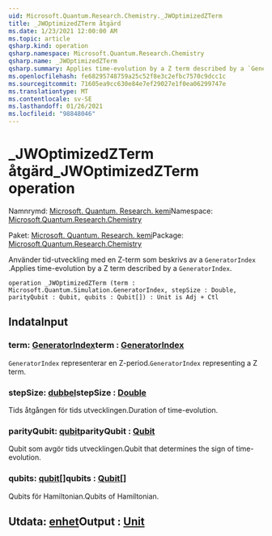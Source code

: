 ```yaml
---
uid: Microsoft.Quantum.Research.Chemistry._JWOptimizedZTerm
title: _JWOptimizedZTerm åtgärd
ms.date: 1/23/2021 12:00:00 AM
ms.topic: article
qsharp.kind: operation
qsharp.namespace: Microsoft.Quantum.Research.Chemistry
qsharp.name: _JWOptimizedZTerm
qsharp.summary: Applies time-evolution by a Z term described by a `GeneratorIndex`.
ms.openlocfilehash: fe68295748759a25c52f8e3c2efbc7570c9dcc1c
ms.sourcegitcommit: 71605ea9cc630e84e7ef29027e1f0ea06299747e
ms.translationtype: MT
ms.contentlocale: sv-SE
ms.lasthandoff: 01/26/2021
ms.locfileid: "98848046"
---
```

# <a name="_jwoptimizedzterm-operation"></a><span data-ttu-id="c1373-102">_JWOptimizedZTerm åtgärd</span><span class="sxs-lookup"><span data-stu-id="c1373-102">_JWOptimizedZTerm operation</span></span>

<span data-ttu-id="c1373-103">Namnrymd: [Microsoft. Quantum. Research. kemi](xref:Microsoft.Quantum.Research.Chemistry)</span><span class="sxs-lookup"><span data-stu-id="c1373-103">Namespace: [Microsoft.Quantum.Research.Chemistry](xref:Microsoft.Quantum.Research.Chemistry)</span></span>

<span data-ttu-id="c1373-104">Paket: [Microsoft. Quantum. Research. kemi](https://nuget.org/packages/Microsoft.Quantum.Research.Chemistry)</span><span class="sxs-lookup"><span data-stu-id="c1373-104">Package: [Microsoft.Quantum.Research.Chemistry](https://nuget.org/packages/Microsoft.Quantum.Research.Chemistry)</span></span>


<span data-ttu-id="c1373-105">Använder tid-utveckling med en Z-term som beskrivs av a `GeneratorIndex` .</span><span class="sxs-lookup"><span data-stu-id="c1373-105">Applies time-evolution by a Z term described by a `GeneratorIndex`.</span></span>

```qsharp
operation _JWOptimizedZTerm (term : Microsoft.Quantum.Simulation.GeneratorIndex, stepSize : Double, parityQubit : Qubit, qubits : Qubit[]) : Unit is Adj + Ctl
```


## <a name="input"></a><span data-ttu-id="c1373-106">Indata</span><span class="sxs-lookup"><span data-stu-id="c1373-106">Input</span></span>

### <a name="term--generatorindex"></a><span data-ttu-id="c1373-107">term: [GeneratorIndex](xref:Microsoft.Quantum.Simulation.GeneratorIndex)</span><span class="sxs-lookup"><span data-stu-id="c1373-107">term : [GeneratorIndex](xref:Microsoft.Quantum.Simulation.GeneratorIndex)</span></span>

<span data-ttu-id="c1373-108">`GeneratorIndex` representerar en Z-period.</span><span class="sxs-lookup"><span data-stu-id="c1373-108">`GeneratorIndex` representing a Z term.</span></span>


### <a name="stepsize--double"></a><span data-ttu-id="c1373-109">stepSize: [dubbel](xref:microsoft.quantum.lang-ref.double)</span><span class="sxs-lookup"><span data-stu-id="c1373-109">stepSize : [Double](xref:microsoft.quantum.lang-ref.double)</span></span>

<span data-ttu-id="c1373-110">Tids åtgången för tids utvecklingen.</span><span class="sxs-lookup"><span data-stu-id="c1373-110">Duration of time-evolution.</span></span>


### <a name="parityqubit--qubit"></a><span data-ttu-id="c1373-111">parityQubit: [qubit](xref:microsoft.quantum.lang-ref.qubit)</span><span class="sxs-lookup"><span data-stu-id="c1373-111">parityQubit : [Qubit](xref:microsoft.quantum.lang-ref.qubit)</span></span>

<span data-ttu-id="c1373-112">Qubit som avgör tids utvecklingen.</span><span class="sxs-lookup"><span data-stu-id="c1373-112">Qubit that determines the sign of time-evolution.</span></span>


### <a name="qubits--qubit"></a><span data-ttu-id="c1373-113">qubits: [qubit](xref:microsoft.quantum.lang-ref.qubit)[]</span><span class="sxs-lookup"><span data-stu-id="c1373-113">qubits : [Qubit](xref:microsoft.quantum.lang-ref.qubit)[]</span></span>

<span data-ttu-id="c1373-114">Qubits för Hamiltonian.</span><span class="sxs-lookup"><span data-stu-id="c1373-114">Qubits of Hamiltonian.</span></span>



## <a name="output--unit"></a><span data-ttu-id="c1373-115">Utdata: [enhet](xref:microsoft.quantum.lang-ref.unit)</span><span class="sxs-lookup"><span data-stu-id="c1373-115">Output : [Unit](xref:microsoft.quantum.lang-ref.unit)</span></span>

